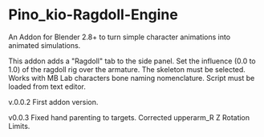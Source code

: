 # Pino_kio-Ragdoll-Engine
An Addon for Blender 2.8+ to turn simple character animations into animated simulations.

This addon adds a "Ragdoll" tab to the side panel. Set the influence (0.0 to 1.0) of the ragdoll rig over the armature. The skeleton must be selected. Works with MB Lab characters bone naming nomenclature. Script must be loaded from text editor. 

v.0.0.2
First addon version.

v0.0.3
Fixed hand parenting to targets.
Corrected upperarm_R Z Rotation Limits.
